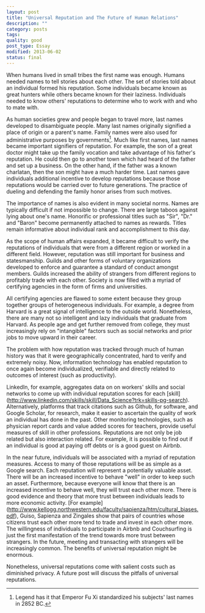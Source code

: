 ```yaml
---
layout: post
title: "Universal Reputation and The Future of Human Relations"
description: ""
category: posts
tags: 
quality: good
post_type: Essay
modified: 2013-06-02
status: final
---
```

When humans lived in small tribes the first name was enough. Humans needed names to tell stories about each other. The set of stories told about an individual formed his reputation. Some individuals became known as great hunters while others became known for their laziness.  Individuals needed to know others' reputations to determine who to work with and who to mate with. 

As human societies grew and people began to travel more, last names developed to disambiguate people. Many last names originally signified a place of origin or a parent's name. Family names were also used for administrative purposes by governments[^1]. Much like first names, last names became important signifiers of reputation. For example, the son of a great doctor might take up the family vocation and take advantage of his father's reputation.  He could then go to another town which had heard of the father and set up a business. On the other hand, if the father was a known charlatan, then the son might have a much harder time. Last names gave individuals additional incentive to develop reputations because those reputations would be carried over to future generations. The practice of dueling and defending the family honor arises from such motives. 

The importance of names is also evident in many societal norms. Names are typically difficult if not impossible to change. There are large taboos against lying about one's name. Honorific or professional titles such as "Sir", "Dr." and "Baron" become permanently attached to names as rewards. Titles remain informative about individual rank and accomplishment to this day. 

As the scope of human affairs expanded, it became difficult to verify the reputations of individuals that were from a different region or worked in a different field. However, reputation was still important for business and statesmanship. Guilds and other forms of voluntary organizations developed to enforce and guarantee a standard of conduct amongst members. Guilds increased the ability of strangers from different regions to profitably trade with each other. Society is now filled with a myriad of certifying agencies in the form of firms and universities. 

All certifying agencies are flawed to some extent because they group together groups of heterogeneous individuals. For example, a degree from Harvard is a great signal of intelligence to the outside world. Nonetheless, there are many not so intelligent and lazy individuals that graduate from Harvard. As people age and get further removed from college, they must increasingly rely on "intangible" factors such as social networks and prior jobs to move upward in their career.  

The problem with how reputation was tracked through much of human history was that it were geographically concentrated, hard to verify and extremely noisy. Now, information technology has enabled reputation  to once again become individualized, verifiable and directly related to outcomes of interest (such as productivity). 

LinkedIn, for example, aggregates data on on workers' skills and social networks to come up with individual reputation scores for each [skill] (http://www.linkedin.com/skills/skill/Data_Science?trk=skills-pg-search). Alternatively, platforms that track citations such as Github, for software, and Google Scholar, for research, make it easier to ascertain the quality of work an individual has done in the past. Other monitoring technologies, such as physician report cards and value added scores for teachers, provide useful measures of skill in other professions. Reputations are not only be job related but also interaction related. For example, it is possible to find out if an individual is good at paying off debts or is a good guest on Airbnb. 

In the near future, individuals will be associated with a myriad of reputation measures. Access to many of those reputations will be as simple as a Google search. Each reputation will represent a potentially valuable asset. There will be an increased incentive to behave "well" in order to keep such an asset. Furthermore, because everyone will know that there is an increased incentive to behave well, they will trust each other more. There is good evidence and theory that more trust between individuals leads to more economic activity. [For example] (http://www.kellogg.northwestern.edu/faculty/sapienza/htm/cultural_biases.pdf), Guiso, Sapienza and Zingales show that pairs of countries whose citizens trust each other more tend to trade and invest in each other more. The willingness of individuals to participate in Airbnb and Couchsurfing is just the first manifestation of the trend towards more trust between strangers. In the future, meeting and transacting with strangers will be increasingly common. The benefits of universal reputation might be enormous.

Nonetheless, universal reputations come with salient costs such as diminished privacy. A future post will discuss the pitfalls of universal reputations. 

[^1]: Legend has it that Emperor Fu Xi standardized his subjects' last names in 2852 BC.